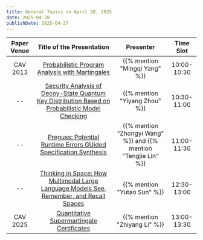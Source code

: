 ```yaml
---
title: General Topics on April 28, 2025
date: 2025-04-28
publishDate: 2025-04-27
---
```



| Paper Venue |                                                  Title of the Presentation                                                   |                            Presenter                             |  Time Slot  |
| :---------: | :--------------------------------------------------------------------------------------------------------------------------: | :--------------------------------------------------------------: | :---------: |
|  CAV 2013   |                         [Probabilistic Program Analysis with Martingales](/seminar/25-04-28/mingqi/)                         |                  {{% mention "Mingqi Yang" %}}                   | 10:00-10:30 |
|     --      | [Security Analysis of Decoy-State Quantum Key Distribution Based on Probabilistic Model Checking](/seminar/25-04-28/yiyang/) |                  {{% mention "Yiyang Zhou" %}}                   | 10:30-11:00 |
|     --      |            [Preguss: Potential Runtime Errors GUided Specification Synthesis](/seminar/25-04-28/zhongyi-tengjie/)            | {{% mention "Zhongyi Wang" %}} and {{% mention "Tengjie Lin" %}} | 11:00-11:30 |
|     --      |     [Thinking in Space: How Multimodal Large Language Models See, Remember, and Recall Spaces](/seminar/25-04-28/yutao/)     |                   {{% mention "Yutao Sun" %}}                    | 12:30-13:00 |
|  CAV 2025   |                           [Quantitative Supermartingale Certificates](/seminar/25-04-28/zhiyang/)                            |                   {{% mention "Zhiyang Li" %}}                   | 13:00-13:30 |


<!--more-->
